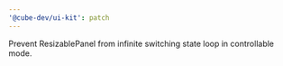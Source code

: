 ```yaml
---
'@cube-dev/ui-kit': patch
---
```


Prevent ResizablePanel from infinite switching state loop in controllable mode.
